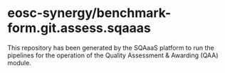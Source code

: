 <!--
SPDX-FileCopyrightText: Copyright contributors to the Software Quality Assurance as a Service (SQAaaS) project <sqaaas@ibergrid.eu>

SPDX-License-Identifier: GPL-3.0-only
-->

# eosc-synergy/benchmark-form.git.assess.sqaaas
This repository has been generated by the SQAaaS platform to run the pipelines
for the operation of the
Quality Assessment & Awarding (QAA)
module.
